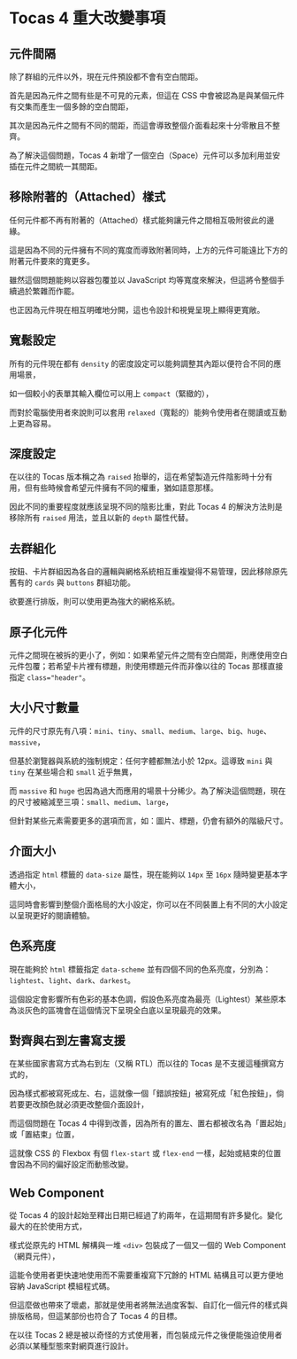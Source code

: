 # Tocas 4 重大改變事項

## 元件間隔

除了群組的元件以外，現在元件預設都不會有空白間距。

首先是因為元件之間有些是不可見的元素，但這在 CSS 中會被認為是與某個元件有交集而產生一個多餘的空白間距，

其次是因為元件之間有不同的間距，而這會導致整個介面看起來十分零散且不整齊。

為了解決這個問題，Tocas 4 新增了一個空白（Space）元件可以多加利用並安插在元件之間統一其間距。

## 移除附著的（Attached）樣式

任何元件都不再有附著的（Attached）樣式能夠讓元件之間相互吸附彼此的邊緣。

這是因為不同的元件擁有不同的寬度而導致附著同時，上方的元件可能遠比下方的附著元件要來的寬更多。

雖然這個問題能夠以容器包覆並以 JavaScript 均等寬度來解決，但這將令整個手續過於繁雜而作罷。

也正因為元件現在相互明確地分開，這也令設計和視覺呈現上顯得更寬敞。

## 寬鬆設定

所有的元件現在都有 `density` 的密度設定可以能夠調整其內距以便符合不同的應用場景，

如一個較小的表單其輸入欄位可以用上 `compact`（緊緻的），

而對於電腦使用者來說則可以套用 `relaxed`（寬鬆的）能夠令使用者在閱讀或互動上更為容易。

## 深度設定

在以往的 Tocas 版本稱之為 `raised` 抬舉的，這在希望製造元件陰影時十分有用，但有些時候會希望元件擁有不同的權重，猶如語意那樣。

因此不同的重要程度就應該呈現不同的陰影比重，對此 Tocas 4 的解決方法則是移除所有 `raised` 用法，並且以新的 `depth` 屬性代替。

## 去群組化

按鈕、卡片群組因為各自的邏輯與網格系統相互重複變得不易管理，因此移除原先舊有的 `cards` 與 `buttons` 群組功能。

欲要進行排版，則可以使用更為強大的網格系統。

## 原子化元件

元件之間現在被拆的更小了，例如：如果希望元件之間有空白間距，則應使用空白元件包覆；若希望卡片裡有標題，則使用標題元件而非像以往的 Tocas 那樣直接指定 `class="header"`。

## 大小尺寸數量

元件的尺寸原先有八項：`mini`、`tiny`、`small`、`medium`、`large`、`big`、`huge`、`massive`，

但基於瀏覽器與系統的強制規定：任何字體都無法小於 12px。這導致 `mini` 與 `tiny` 在某些場合和 `small` 近乎無異，

而 `massive` 和 `huge` 也因為過大而應用的場景十分稀少。為了解決這個問題，現在的尺寸被縮減至三項：`small`、`medium`、`large`，

但針對某些元素需要更多的選項而言，如：圖片、標題，仍會有額外的階級尺寸。

## 介面大小

透過指定 `html` 標籤的 `data-size` 屬性，現在能夠以 `14px` 至 `16px` 隨時變更基本字體大小，

這同時會影響到整個介面格局的大小設定，你可以在不同裝置上有不同的大小設定以呈現更好的閱讀體驗。

## 色系亮度

現在能夠於 `html` 標籤指定 `data-scheme` 並有四個不同的色系亮度，分別為：`lightest`、`light`、`dark`、`darkest`。

這個設定會影響所有色彩的基本色調，假設色系亮度為最亮（Lightest）某些原本為淡灰色的區塊會在這個情況下呈現全白底以呈現最亮的效果。

## 對齊與右到左書寫支援

在某些國家書寫方式為右到左（又稱 RTL）而以往的 Tocas 是不支援這種撰寫方式的，

因為樣式都被寫死成左、右，這就像一個「錯誤按鈕」被寫死成「紅色按鈕」，倘若要更改顏色就必須更改整個介面設計，

而這個問題在 Tocas 4 中得到改善，因為所有的置左、置右都被改名為「置起始」或「置結束」位置，

這就像 CSS 的 Flexbox 有個 `flex-start` 或 `flex-end` 一樣，起始或結束的位置會因為不同的偏好設定而動態改變。

## Web Component

從 Tocas 4 的設計起始至釋出日期已經過了約兩年，在這期間有許多變化。變化最大的在於使用方式，

樣式從原先的 HTML 解構與一堆 `<div>` 包裝成了一個又一個的 Web Component（網頁元件），

這能令使用者更快速地使用而不需要重複寫下冗餘的 HTML 結構且可以更方便地容納 JavaScript 模組程式碼。

但這麼做也帶來了壞處，那就是使用者將無法過度客製、自訂化一個元件的樣式與排版格局，但這某部份也符合了 Tocas 4 的目標。

在以往 Tocas 2 總是被以奇怪的方式使用著，而包裝成元件之後便能強迫使用者必須以某種型態來對網頁進行設計。